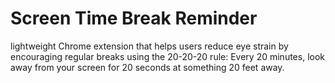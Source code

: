 # Screen Time Break Reminder

lightweight Chrome extension that helps users reduce eye strain by encouraging regular breaks using the 20-20-20 rule: Every 20 minutes, look away from your screen for 20 seconds at something 20 feet away.
